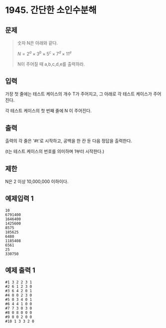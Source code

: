 # 1945. 간단한 소인수분해
## 문제
> 숫자 N은 아래와 같다.
>
> $N = 2^a \times 3^b \times 5^c \times 7^d \times 11^e$
> 
> N이 주어질 때 a,b,c,d,e를 출력하라.
> 
## 입력
가장 첫 줄에는 테스트 케이스의 개수 T가 주어지고, 그 아래로 각 테스트 케이스가 주어진다.

각 테스트 케이스의 첫 번째 줄에 N 이 주어진다.
## 출력
출력의 각 줄은 '#t'로 시작하고, 공백을 한 칸 둔 다음 정답을 출력한다.

(t는 테스트 케이스의 번호를 의미하며 1부터 시작한다.)
## 제한
N은 2 이상 10,000,000 이하이다.
## 예제입력 1
```
10  
6791400
1646400
1425600
8575
185625
6480
1185408
6561
25
330750
```
## 예제 출력 1
```
#1 3 2 2 3 1
#2 6 1 2 3 0
#3 6 4 2 0 1
#4 0 0 2 3 0
#5 0 3 4 0 1
#6 4 4 1 0 0
#7 7 3 0 3 0
#8 0 8 0 0 0
#9 0 0 2 0 0
#10 1 3 3 2 0
```